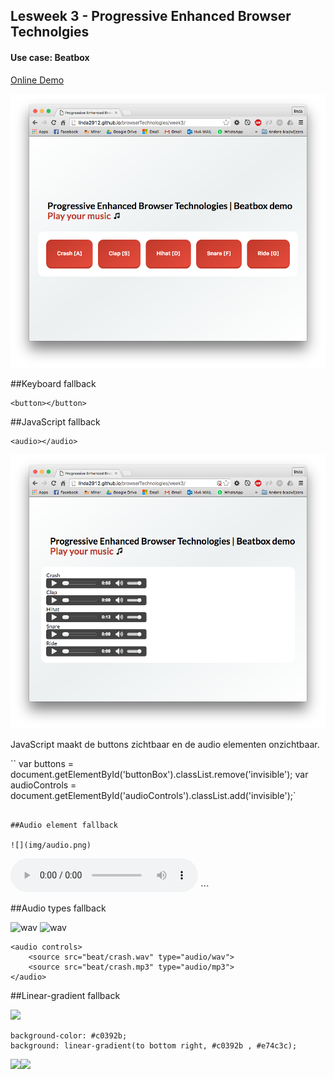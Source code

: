 ## Lesweek 3 - Progressive Enhanced Browser Technolgies

#### Use case: Beatbox

[Online Demo](http://linda2912.github.io/browserTechnologies/week3/)

![](img/js.png)

##Keyboard fallback

```
<button></button>
```

##JavaScript fallback

``` 
<audio></audio> 
```

![](img/nojs.png)

JavaScript maakt de buttons zichtbaar en de audio elementen onzichtbaar.

``
var buttons = document.getElementById('buttonBox').classList.remove('invisible');
var audioControls = document.getElementById('audioControls').classList.add('invisible');`
```

##Audio element fallback

![](img/audio.png)

```
<audio controls>
	<source src="beat/crash.wav" type="audio/wav">
	<p>Your browser does not support the audio element. </p>
	<a href="beat/crash.mp3">Play Crash</a>
</audio>
```

##Audio types fallback

![wav](img/wav.png)
![wav](img/mp3.png)

```
<audio controls>
	<source src="beat/crash.wav" type="audio/wav">
	<source src="beat/crash.mp3" type="audio/mp3">
</audio>
```


##Linear-gradient fallback

![](img/gradient.png)

```
background-color: #c0392b;
background: linear-gradient(to bottom right, #c0392b , #e74c3c);
```

![](img/gradientyes.png)![](img/gradientno.png)